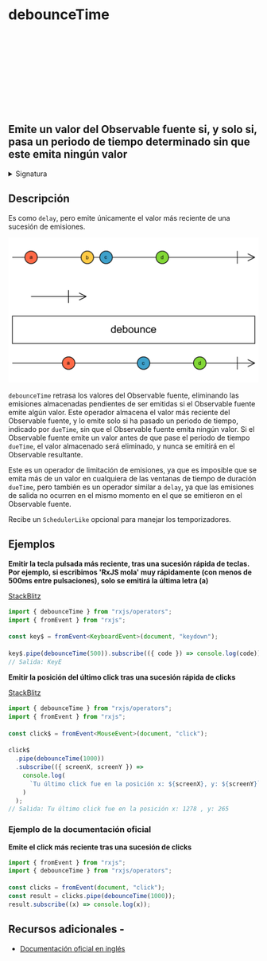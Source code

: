 <div class="page-heading">

# debounceTime

<a target="_blank" href="https://github.com/ReactiveX/rxjs/blob/master/src/internal/operators/debounceTime.ts">
<svg>
  <use xlink:href="/assets/icons/github.svg#github"></use>
</svg>
</a>
</div>

<h2 class="subtitle"> Emite un valor del Observable fuente si, y solo si, pasa un periodo de tiempo determinado sin que este emita ningún valor
</h2>

<details>
<summary>Signatura</summary>

### Firma

`debounceTime<T>(dueTime: number, scheduler: SchedulerLike = async): MonoTypeOperatorFunction<T>`

### Parámetros

<table>
<tr><td>dueTime</td><td>La duración, en milisegundos (o en la unidad de tiempo determinada por el planificador opcional), del periodo de tiempo que debe pasar sin que el Observable fuente emita ningún valor, para poder emitir el valor más reciente de dicho Observable.</td></tr>

<tr><td>scheduler</td><td>Opcional. El valor por defecto es <code>async</code>.
El `SchedulerLike` que utilizar para gestionar los temporizadores que manejan el <i>timeout</i> para cada valor.</td></tr>
</table>

### Retorna

`MonoTypeOperatorFunction<T>`: Un Observable que retrasa la emisiones del Observable fuente en un periodo de tiempo especificado por `dueTime`. Es posible que algunos valores sean eliminados si se emiten con demasiada frecuencia.

</details>

## Descripción

Es como `delay`, pero emite únicamente el valor más reciente de una sucesión de emisiones.

<img src="assets/images/marble-diagrams/filtering/debounce.png" alt="Diagrama de canicas del operador debounceTime">

`debounceTime` retrasa los valores del Observable fuente, eliminando las emisiones almacenadas pendientes de ser emitidas si el Observable fuente emite algún valor. Este operador almacena el valor más reciente del Observable fuente, y lo emite solo si ha pasado un periodo de tiempo, indicado por `dueTime`, sin que el Observable fuente emita ningún valor. Si el Observable fuente emite un valor antes de que pase el periodo de tiempo `dueTime`, el valor almacenado será eliminado, y nunca se emitirá en el Observable resultante.

Este es un operador de limitación de emisiones, ya que es imposible que se emita más de un valor en cualquiera de las ventanas de tiempo de duración `dueTime`, pero también es un operador similar a `delay`, ya que las emisiones de salida no ocurren en el mismo momento en el que se emitieron en el Observable fuente.

Recibe un `SchedulerLike` opcional para manejar los temporizadores.

## Ejemplos

**Emitir la tecla pulsada más reciente, tras una sucesión rápida de teclas. Por ejemplo, si escribimos 'RxJS mola' muy rápidamente (con menos de 500ms entre pulsaciones), solo se emitirá la última letra (a)**

<a target="_blank" href="https://stackblitz.com/edit/rxjs-debouncetime-1?file=index.ts">StackBlitz</a>

```typescript
import { debounceTime } from "rxjs/operators";
import { fromEvent } from "rxjs";

const key$ = fromEvent<KeyboardEvent>(document, "keydown");

key$.pipe(debounceTime(500)).subscribe(({ code }) => console.log(code));
// Salida: KeyE
```

**Emitir la posición del último click tras una sucesión rápida de clicks**

<a target="_blank" href="https://stackblitz.com/edit/rxjs-debouncetime-2?file=index.ts">StackBlitz</a>

```typescript
import { debounceTime } from "rxjs/operators";
import { fromEvent } from "rxjs";

const click$ = fromEvent<MouseEvent>(document, "click");

click$
  .pipe(debounceTime(1000))
  .subscribe(({ screenX, screenY }) =>
    console.log(
      `Tu último click fue en la posición x: ${screenX}, y: ${screenY}`
    )
  );
// Salida: Tu último click fue en la posición x: 1278 , y: 265
```

### Ejemplo de la documentación oficial

**Emite el click más reciente tras una sucesión de clicks**

```javascript
import { fromEvent } from "rxjs";
import { debounceTime } from "rxjs/operators";

const clicks = fromEvent(document, "click");
const result = clicks.pipe(debounceTime(1000));
result.subscribe((x) => console.log(x));
```

## Recursos adicionales -

- [Documentación oficial en inglés](https://rxjs-dev.firebaseapp.com/api/operators/debounceTime)
